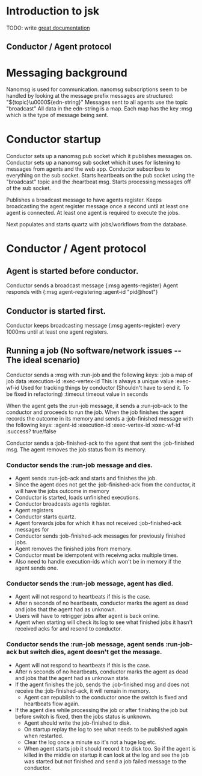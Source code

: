 # Introduction to jsk

TODO: write [great documentation](http://jacobian.org/writing/great-documentation/what-to-write/)

## Conductor / Agent protocol

# Messaging background
Nanomsg is used for communication.
nanomsg subscriptions seem to be handled by looking at the message prefix
messages are structured: "${topic}\u0000${edn-string}"
Messages sent to all agents use the topic "broadcast"
All data in the edn-string is a map.
Each map has the key :msg which is the type of message being sent.

# Conductor startup
Conductor sets up a nanomsg pub socket which it publishes messages on.
Conductor sets up a nanomsg sub socket which it uses for listening to messages from agents and the web app.
Conductor subscribes to everything on the sub socket.
Starts heartbeats on the pub socket using the "broadcast" topic and the :heartbeat msg.
Starts processing messages off of the sub socket.

Publishes a broadcast message to have agents register.
Keeps broadcasting the agent register message once a second until at least one agent is connected.
At least one agent is required to execute the jobs.

Next populates and starts quartz with jobs/workflows from the database.

# Conductor / Agent protocol

## Agent is started before conductor.
Conductor sends a broadcast message {:msg agents-register}
Agent responds with {:msg agent-registering :agent-id "pid@host"}

## Conductor is started first.
Conductor keeps broadcasting message {:msg agents-register} every 1000ms until at least one agent registers.


## Running a job (No software/network issues -- The ideal scenario)
Conductor sends a :msg with :run-job and the following keys:
 :job a map of job data
 :execution-id
 :exec-vertex-id This is always a unique value
 :exec-wf-id     Used for tracking things by conductor (Shouldn't have to send it. To be fixed in refactoring)
 :timeout        timeout value in seconds

When the agent gets the :run-job message, it sends a :run-job-ack to the conductor and proceeds to run the job.
When the job finishes the agent records the outcome in its memory and sends a :job-finished message with the
following keys:
  :agent-id
  :execution-id
  :exec-vertex-id
  :exec-wf-id
  :success? true/false

Conductor sends a :job-finished-ack to the agent that sent the :job-finished msg.
The agent removes the job status from its memory.

### Conductor sends the :run-job message and dies.
  * Agent sends :run-job-ack and starts and finishes the job.
  * Since the agent does not get the :job-finished-ack from the conductor, it will have the jobs outcome in memory
  * Conductor is started, loads unfinished executions.
  * Conductor broadcasts agents register.
  * Agent registers
  * Conductor starts quartz.
  * Agent forwards jobs for which it has not received :job-finished-ack messages for
  * Conductor sends :job-finished-ack messages for previously finished jobs.
  * Agent removes the finished jobs from memory.
  * Conductor must be idempotent with receivng acks multiple times.
  * Also need to handle execution-ids which won't be in memory if the agent sends one.


### Conductor sends the :run-job message, agent has died.
  * Agent will not respond to heartbeats if this is the case.
  * After n seconds of no heartbeats, conductor marks the agent as dead and jobs that the agent had as unknown.
  * Users will have to retrigger jobs after agent is back online.
  * Agent when starting will check its log to see what finished jobs it hasn't received acks for and resend to conductor.

### Conductor sends the :run-job message, agent sends :run-job-ack but switch dies, agent doesn't get the message.
  * Agent will not respond to heartbeats if this is the case.
  * After n seconds of no heartbeats, conductor marks the agent as dead and jobs that the agent had as unknown state.
  * If the agent finishes the job, sends the :job-finished msg and does not receive the :job-finished-ack, it will remain in memory.
    * Agent can republish to the conductor once the switch is fixed and heartbeats flow again.
  * If the agent dies while processing the job or after finishing the job but before switch is fixed, then the jobs status is unknown.
    * Agent should write the job-finished to disk.
    * On startup replay the log to see what needs to be published again when restarted.
    * Clear the log once a minute so it's not a huge log etc.
    * When agent starts job it should record it to disk too. So if the agent is killed in the middle
      on startup it can look at the log and see the job was started but not finished and send
      a job failed message to the conductor.


















